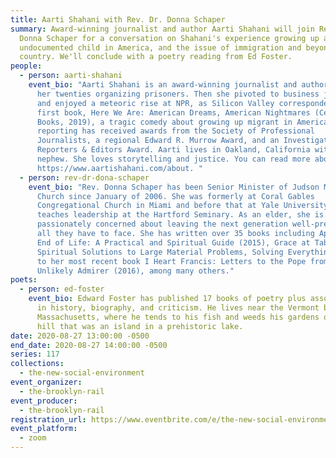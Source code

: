 ```yaml
---
title: Aarti Shahani with Rev. Dr. Donna Schaper
summary: Award-winning journalist and author Aarti Shahani will join Rev. Dr.
  Donna Schaper for a conversation on Shahani's experience growing up as an
  undocumented child in America, and the issue of immigration and beyond in our
  country. We'll conclude with a poetry reading from Ed Foster.
people:
  - person: aarti-shahani
    event_bio: "Aarti Shahani is an award-winning journalist and author. She spent
      her twenties organizing prisoners. Then she pivoted to business journalism
      and enjoyed a meteoric rise at NPR, as Silicon Valley correspondent. Her
      first book, Here We Are: American Dreams, American Nightmares (Celadon
      Books, 2019), a tragic comedy about growing up migrant in America. Aarti’s
      reporting has received awards from the Society of Professional
      Journalists, a regional Edward R. Murrow Award, and an Investigative
      Reporters & Editors Award. Aarti lives in Oakland, California with her
      nephew. She loves storytelling and justice. You can read more about her at
      https://www.aartishahani.com/about. "
  - person: rev-dr-dona-schaper
    event_bio: "Rev. Donna Schaper has been Senior Minister of Judson Memorial
      Church since January of 2006. She was formerly at Coral Gables
      Congregational Church in Miami and before that at Yale University and
      teaches leadership at the Hartford Seminary. As an elder, she is
      passionately concerned about leaving the next generation well-prepared for
      all they have to face. She has written over 35 books including Approaching
      End of Life: A Practical and Spiritual Guide (2015), Grace at Table: Small
      Spiritual Solutions to Large Material Problems, Solving Everything (2013),
      to her most recent book I Heart Francis: Letters to the Pope from an
      Unlikely Admirer (2016), among many others."
poets:
  - person: ed-foster
    event_bio: Edward Foster has published 17 books of poetry plus assorted volumes
      in history, biography, and criticism. He lives near the Vermont border in
      Massachusetts, where he tends to his fish and weeds his gardens on a steep
      hill that was an island in a prehistoric lake.
date: 2020-08-27 13:00:00 -0500
end_date: 2020-08-27 14:00:00 -0500
series: 117
collections:
  - the-new-social-environment
event_organizer:
  - the-brooklyn-rail
event_producer:
  - the-brooklyn-rail
registration_url: https://www.eventbrite.com/e/the-new-social-environment-117-aarti-shahani-tickets-117690590725
event_platform:
  - zoom
---
```

